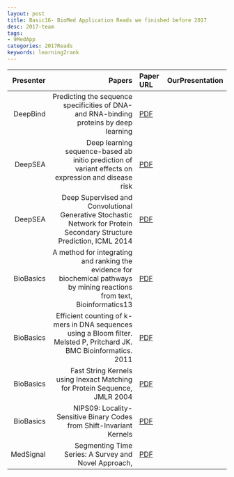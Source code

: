 ```yaml
---
layout: post
title: Basic16- BioMed Application Reads we finished before 2017 
desc: 2017-team
tags:
- 9MedApp
categories: 2017Reads
keywords: learning2rank 
---
```



| Presenter | Papers | Paper URL| OurPresentation |
| -----: | ---------------------------: | :----- | :----- |
| DeepBind | Predicting the sequence specificities of DNA- and RNA-binding proteins by deep learning |  [PDF](https://www.nature.com/articles/nbt.3300) |  |
| DeepSEA | Deep learning sequence-based ab initio prediction of variant effects on expression and disease risk | [PDF](https://www.nature.com/articles/s41588-018-0160-6) |  |
| DeepSEA | Deep Supervised and Convolutional Generative Stochastic Network for Protein Secondary Structure Prediction, ICML 2014 | [PDF]() |  |
| BioBasics | A method for integrating and ranking the evidence for biochemical pathways by mining reactions from text, Bioinformatics13 | [PDF]() |  |
| BioBasics | Efficient counting of k-mers in DNA sequences using a Bloom filter. Melsted P, Pritchard JK. BMC Bioinformatics. 2011 | [PDF]() |  |
| BioBasics | Fast String Kernels using Inexact Matching for Protein Sequence, JMLR 2004 | [PDF]() |  |
| BioBasics | NIPS09: Locality-Sensitive Binary Codes from Shift-Invariant Kernels | [PDF]() |  |
| MedSignal | Segmenting Time Series: A Survey and Novel Approach, | [PDF](http://www.ics.uci.edu/~pazzani/Publications/survey.pdf) |  |


